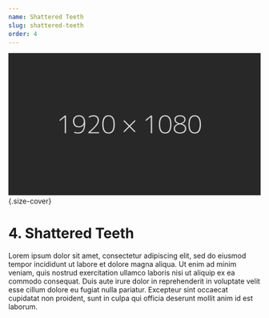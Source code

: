 ```yaml
---
name: Shattered Teeth
slug: shattered-teeth
order: 4
---
```

![Shattered Teeth](assets/img/placeholder_1920x1080.jpg){.size-cover}
# 4.  Shattered Teeth

Lorem ipsum dolor sit amet, consectetur adipiscing elit, sed do eiusmod tempor incididunt ut labore et dolore magna aliqua. Ut enim ad minim veniam, quis nostrud exercitation ullamco laboris nisi ut aliquip ex ea commodo consequat. Duis aute irure dolor in reprehenderit in voluptate velit esse cillum dolore eu fugiat nulla pariatur. Excepteur sint occaecat cupidatat non proident, sunt in culpa qui officia deserunt mollit anim id est laborum.